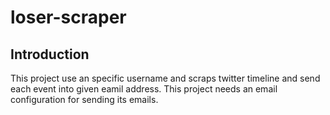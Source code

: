 # loser-scraper
## Introduction
This project use an specific username and scraps twitter timeline and send each event into given eamil address.
This project needs an email configuration for sending its emails.
